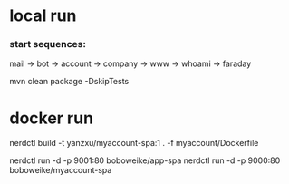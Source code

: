
# local run
### start sequences:
mail -> bot -> account -> company -> www -> whoami -> faraday

mvn clean package -DskipTests

# docker run

nerdctl build -t yanzxu/myaccount-spa:1 . -f myaccount/Dockerfile

nerdctl run -d -p 9001:80 boboweike/app-spa
nerdctl run -d -p 9000:80 boboweike/myaccount-spa